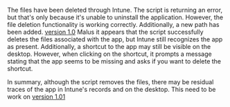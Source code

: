 The files have been deleted through Intune. The script is returning an error, but that's only because it's unable to uninstall the application. 
However, the file deletion functionality is working correctly. Additionally, a new path has been added.
[version 1.0](code/07\06\2023/v1.0.ps1)
Malus it appears that the script successfully deletes the files associated with the app, but Intune still recognizes the app as present. Additionally, a shortcut to the app may still be visible on the desktop. However, when clicking on the shortcut, it prompts a message stating that the app seems to be missing and asks if you want to delete the shortcut.

In summary, although the script removes the files, there may be residual traces of the app in Intune's records and on the desktop. This need to be work on
[version 1.01](code/07\06\2023/v1.01.ps1)
